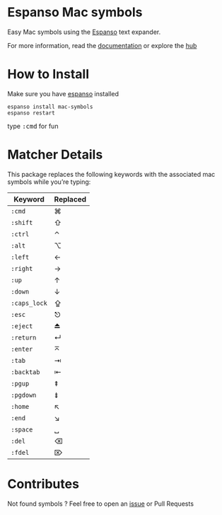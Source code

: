 # Espanso Mac symbols
Easy Mac symbols using the [Espanso](https://espanso.org/) text expander.

For more information, read the [documentation](https://espanso.org/docs/) or explore the [hub](https://hub.espanso.org/)

# How to Install
Make sure you have [espanso](https://espanso.org/install/) installed

```
espanso install mac-symbols
espanso restart
```

type <kbd>:cmd</kbd> for fun

# Matcher Details
This package replaces the following keywords with the associated mac symbols while you’re typing:

| Keyword | Replaced |
| --- | --- |
| `:cmd` | ⌘ |
| `:shift` | ⇧ |
| `:ctrl` | ⌃ |
| `:alt` | ⌥ |
| `:left` | ← |
| `:right` | → |
| `:up` | ↑ |
| `:down` | ↓ |
| `:caps_lock` | ⇪ |
| `:esc` | ⎋ |
| `:eject` | ⏏ |
| `:return` | ↵ |
| `:enter` | ⌅ |
| `:tab` | ⇥ |
| `:backtab` | ⇤ |
| `:pgup` | ⇞ |
| `:pgdown` | ⇟ |
| `:home` | ↖ |
| `:end` | ↘ |
| `:space` | ␣ |
| `:del` | ⌫ |
| `:fdel` | ⌦  |

# Contributes
Not found symbols ? Feel free to open an [issue](https://github.com/lifesign/espanso-mac-symbols/issues) or Pull Requests
